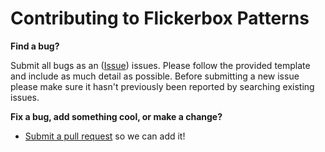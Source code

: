 # Contributing to Flickerbox Patterns

**Find a bug?**

Submit all bugs as an ([Issue](../issues)) issues. Please follow the provided template and include as much detail as possible. Before submitting a new issue please make sure it hasn't previously been reported by searching existing issues.

**Fix a bug, add something cool, or make a change?**

- [Submit a pull request](../pulls) so we can add it!
